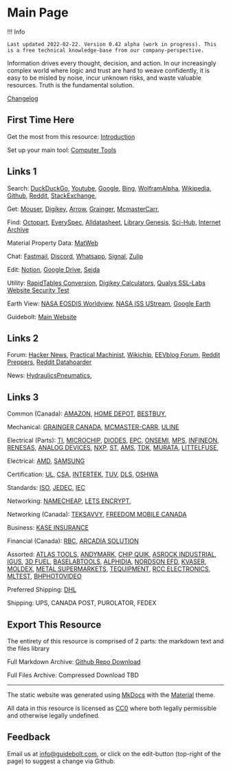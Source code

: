 # Main Page

!!! Info
	
	Last updated 2022-02-22. Version 0.42 alpha (work in progress). This is a free technical knowledge-base from our company-perspective.
	
Information drives every thought, decision, and action. In our increasingly complex world where logic and trust are hard to weave confidently, it is easy to be misled by noise, incur unknown risks, and waste valuable resources. Truth is the fundamental solution.	

[Changelog](/changelog)

## First Time Here

Get the most from this resource: [Introduction](/intro)

Set up your main tool: [Computer Tools](/tools-computer)

## Links 1

Search:
[DuckDuckGo](https://duckduckgo.com/),
[Youtube](https://www.youtube.com/),
[Google](https://www.google.com/),
[Bing](https://www.bing.com),
[WolframAlpha](https://www.wolframalpha.com/),
[Wikipedia](https://en.wikipedia.org),
[Github](https://github.com/),
[Reddit](https://www.reddit.com/),
[StackExchange](https://stackexchange.com/),

Get:
[Mouser](https://www.mouser.ca/),
[Digikey](https://www.digikey.ca/),
[Arrow](https://www.arrow.com/),
[Grainger](https://www.grainger.ca),
[McmasterCarr](https://www.mcmaster.com/),

Find: 
[Octopart](https://octopart.com/),
[EverySpec](http://everyspec.com/),
[Alldatasheet](https://www.alldatasheet.com/), 
[Library Genesis](https://libgen.is/), 
[Sci-Hub](https://sci-hub.st/),
[Internet Archive](https://archive.org/)

Material Property Data: [MatWeb](http://www.matweb.com/)

Chat:
[Fastmail](https://www.fastmail.com),
[Discord](https://discord.com/),
[Whatsapp](https://www.whatsapp.com/),
[Signal](https://signal.org),
[Zulip](https://zulip.com/)

Edit: 
[Notion](https://www.notion.so/),
[Google Drive](https://drive.google.com),
[Sejda](https://www.sejda.com/)

Utility:
[RapidTables Conversion](https://www.rapidtables.com/convert/index.html),
[Digikey Calculators](https://www.digikey.ca/en/resources/online-conversion-calculators),
[Qualys SSL-Labs Website Security Test](https://www.ssllabs.com/ssltest/)

Earth View: 
[NASA EOSDIS Worldview](https://worldview.earthdata.nasa.gov/),
[NASA ISS UStream](https://www.nasa.gov/multimedia/nasatv/iss_ustream.html),
[Google Earth](https://earth.google.com)

Guidebolt:
[Main Website](https://guidebolt.com/)

## Links 2

Forum:
[Hacker News](https://news.ycombinator.com/),
[Practical Machinist](https://www.practicalmachinist.com),
[Wikichip](https://en.wikichip.org/wiki/WikiChip),
[EEVblog Forum](https://www.eevblog.com/forum/),
[Reddit Preppers](https://www.reddit.com/r/preppers/),
[Reddit Datahoarder](https://www.reddit.com/r/DataHoarder/)

News:
[HydraulicsPneumatics](https://www.hydraulicspneumatics.com/),

## Links 3

Common (Canada):
[AMAZON](https://www.amazon.ca/),
[HOME DEPOT](https://www.homedepot.ca), 
[BESTBUY](https://www.bestbuy.ca),

Mechanical:
[GRAINGER CANADA](https://www.grainger.ca), 
[MCMASTER-CARR](https://www.mcmaster.com/),
[ULINE](https://www.uline.ca/)

Electrical (Parts):
[TI](https://www.ti.com/),
[MICROCHIP](https://www.microchip.com/),
[DIODES](https://www.diodes.com/),
[EPC](https://epc-co.com),
[ONSEMI](https://www.onsemi.com/),
[MPS](https://www.monolithicpower.com/),
[INFINEON](https://www.infineon.com/),
[RENESAS](https://www.renesas.com),
[ANALOG DEVICES](https://www.analog.com),
[NXP](https://www.nxp.com/),
[ST](https://www.st.com),
[AMS](https://ams.com),
[TDK](https://www.tdk.com),
[MURATA](https://www.murata.com),
[LITTELFUSE](https://www.littelfuse.com/),

Electrical:
[AMD](https://www.amd.com),
[SAMSUNG](https://www.samsung.com)

Certification:
[UL](https://www.ul.com/),
[CSA](https://www.csagroup.org/),
[INTERTEK](https://www.intertek.com/),
[TUV](https://www.tuv.com/canada/en/),
[DLS](https://www.dlsemc.com/),
[OSHWA](https://certification.oshwa.org/)

Standards:
[ISO](https://www.iso.org),
[JEDEC](https://www.jedec.org/),
[IEC](https://www.iec.ch)

Networking:
[NAMECHEAP](https://www.namecheap.com/),
[LETS ENCRYPT](https://letsencrypt.org/),

Networking (Canada):
[TEKSAVVY](https://www.teksavvy.com/),
[FREEDOM MOBILE CANADA](https://www.freedommobile.ca/en-CA)

Business:
[KASE INSURANCE](https://kaseinsurance.com/)

Financial (Canada):
[RBC](https://www.rbcroyalbank.com),
[ARCADIA SOLUTION](https://www.mytaxexpress.com/t2index.html)

Assorted:
[ATLAS TOOLS](https://www.atlas-machinery.com/),
[ANDYMARK](https://www.andymark.com/),
[CHIP QUIK](https://chipquik.com),
[ASROCK INDUSTRIAL](https://www.asrockind.com/),
[IGUS](https://www.igus.ca),
[3D FUEL](https://www.3dfuel.com/),
[BASELABTOOLS](https://www.baselabtools.com/),
[ALPHIDIA](https://www.quadhands.com/),
[NORDSON EFD](https://www.nordson.com),
[KVASER](https://www.kvaser.com/),
[MOLDEX](https://www.moldex.com),
[METAL SUPERMARKETS](https://www.metalsupermarkets.com),
[TEQUIPMENT](https://www.tequipment.net/),
[RCC ELECTRONICS](https://www.rcce.com/),
[MLTEST](https://www.mltest.com/),
[BHPHOTOVIDEO](https://www.bhphotovideo.com/)

Preferred Shipping:
[DHL](https://www.dhl.com)

Shipping:
UPS,
CANADA POST,
PUROLATOR,
FEDEX

## Export This Resource

The entirety of this resource is comprised of 2 parts: the markdown text and the files library

Full Markdown Archive: [Github Repo Download](https://github.com/Guidebolt/knowledge/archive/master.zip)

Full Files Archive: Compressed Download TBD

---

The static website was generated using [MkDocs](https://www.mkdocs.org/) with the [Material](https://squidfunk.github.io/mkdocs-material/) theme.

All data in this resource is licensed as [CC0](https://creativecommons.org/publicdomain/zero/1.0/) where both legally permissible and otherwise legally undefined.

## Feedback

Email us at [info@guidebolt.com](mailto:info@guidebolt.com), or click on the edit-button (top-right of the page) to suggest a change via Github.

